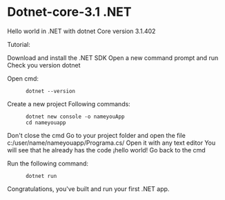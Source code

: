 # Dotnet-core-3.1 .NET
Hello world in .NET with dotnet Core version 3.1.402

Tutorial:

Download and install the .NET SDK
Open a new command prompt and run
Check you version dotnet


Open cmd:
          
          dotnet --version


Create a new project
Following commands:

          dotnet new console -o nameyouApp
          cd nameyouapp
          
          

Don't close the cmd 
Go to your project folder and open the file c:/user/name/nameyouapp/Programa.cs/ 
Open it with any text editor
You will see that he already has the code ¡hello world!
Go back to the cmd

Run the following command:

          dotnet run
            



Congratulations, you've built and run your first .NET app.
